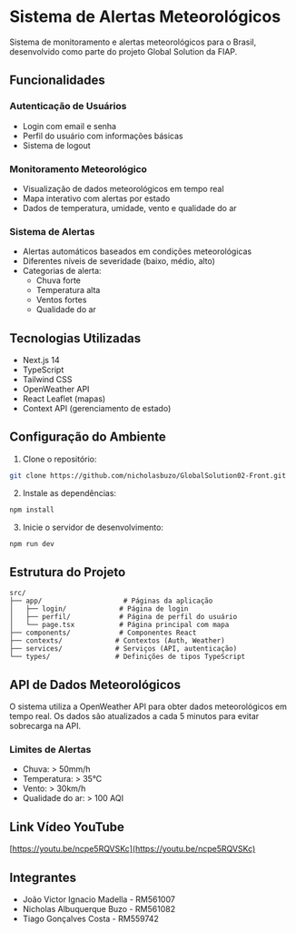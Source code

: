 # Sistema de Alertas Meteorológicos

Sistema de monitoramento e alertas meteorológicos para o Brasil, desenvolvido como parte do projeto Global Solution da FIAP.

## Funcionalidades

### Autenticação de Usuários
- Login com email e senha
- Perfil do usuário com informações básicas
- Sistema de logout

### Monitoramento Meteorológico
- Visualização de dados meteorológicos em tempo real
- Mapa interativo com alertas por estado
- Dados de temperatura, umidade, vento e qualidade do ar

### Sistema de Alertas
- Alertas automáticos baseados em condições meteorológicas
- Diferentes níveis de severidade (baixo, médio, alto)
- Categorias de alerta:
  - Chuva forte
  - Temperatura alta
  - Ventos fortes
  - Qualidade do ar

## Tecnologias Utilizadas

- Next.js 14
- TypeScript
- Tailwind CSS
- OpenWeather API
- React Leaflet (mapas)
- Context API (gerenciamento de estado)

## Configuração do Ambiente

1. Clone o repositório:
```bash
git clone https://github.com/nicholasbuzo/GlobalSolution02-Front.git
```

2. Instale as dependências:
```bash
npm install
```

3. Inicie o servidor de desenvolvimento:
```bash
npm run dev
```

## Estrutura do Projeto

```
src/
├── app/                    # Páginas da aplicação
│   ├── login/             # Página de login
│   ├── perfil/            # Página de perfil do usuário
│   └── page.tsx           # Página principal com mapa
├── components/            # Componentes React
├── contexts/             # Contextos (Auth, Weather)
├── services/             # Serviços (API, autenticação)
└── types/                # Definições de tipos TypeScript
```

## API de Dados Meteorológicos

O sistema utiliza a OpenWeather API para obter dados meteorológicos em tempo real. Os dados são atualizados a cada 5 minutos para evitar sobrecarga na API.

### Limites de Alertas
- Chuva: > 50mm/h
- Temperatura: > 35°C
- Vento: > 30km/h
- Qualidade do ar: > 100 AQI

## Link Vídeo YouTube
[https://youtu.be/ncpe5RQVSKc](https://youtu.be/ncpe5RQVSKc)

## Integrantes

- João Victor Ignacio Madella - RM561007
- Nicholas Albuquerque Buzo - RM561082
- Tiago Gonçalves Costa - RM559742
